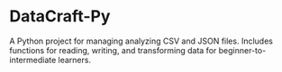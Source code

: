 # DataCraft-Py
A Python project for managing analyzing CSV and JSON files. Includes functions for reading, writing, and transforming data for beginner-to-intermediate learners.
